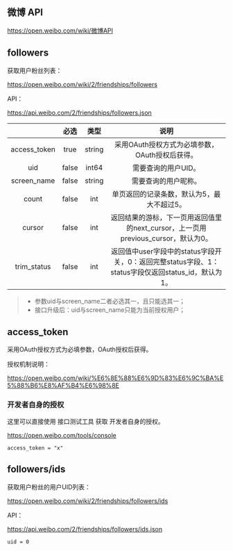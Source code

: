 ## 微博 API

<https://open.weibo.com/wiki/微博API>

## followers

获取用户粉丝列表：

<https://open.weibo.com/wiki/2/friendships/followers>

API：

<https://api.weibo.com/2/friendships/followers.json>

|              | 必选  |  类型  |                             说明                             |
| :----------: | :---: | :----: | :----------------------------------------------------------: |
| access_token | true  | string |        采用OAuth授权方式为必填参数，OAuth授权后获得。        |
|     uid      | false | int64  |                     需要查询的用户UID。                      |
| screen_name  | false | string |                     需要查询的用户昵称。                     |
|    count     | false |  int   |          单页返回的记录条数，默认为5，最大不超过5。          |
|    cursor    | false |  int   | 返回结果的游标，下一页用返回值里的next_cursor，上一页用previous_cursor，默认为0。 |
| trim_status  | false |  int   | 返回值中user字段中的status字段开关，0：返回完整status字段、1：status字段仅返回status_id，默认为1。 |

> - 参数uid与screen_name二者必选其一，且只能选其一；
> - 接口升级后：uid与screen_name只能为当前授权用户；

## access_token 

采用OAuth授权方式为必填参数，OAuth授权后获得。

授权机制说明：

<https://open.weibo.com/wiki/%E6%8E%88%E6%9D%83%E6%9C%BA%E5%88%B6%E8%AF%B4%E6%98%8E>

### 开发者自身的授权

这里可以直接使用 接口测试工具 获取 开发者自身的授权。

<https://open.weibo.com/tools/console>

```
access_token = "x"
```

## followers/ids

获取用户粉丝的用户UID列表：

<https://open.weibo.com/wiki/2/friendships/followers/ids>

API：

<https://api.weibo.com/2/friendships/followers/ids.json>

```
uid = 0
```